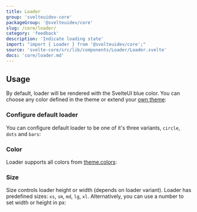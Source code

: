 ```yaml
---
title: Loader
group: 'svelteuidev-core'
packageGroup: '@svelteuidev/core'
slug: /core/loader/
category: 'feedback'
description: 'Indicate loading state'
import: "import { Loader } from '@svelteuidev/core';"
source: 'svelte-core/src/lib/components/Loader/Loader.svelte'
docs: 'core/loader.md'
---
```


<script lang="ts">
    import { Loader, SimpleGrid } from '@svelteuidev/core';
    import { Heading, Preview } from 'components';

    const loader = `
    <script>
        import { Loader } from '@svelteuidev/core';
    <\/script>

    <Loader \/>
    `;
    const variantLoaders = `
    <script>
        import { Loader } from '@svelteuidev/core';
    <\/script>

    <Loader variant="circle" \/>
    <Loader variant="dots" \/>
    <Loader variant="bars" \/>
    `;
    const colorLoaders = `
    <script>
        import { Loader } from '@svelteuidev/core';
    <\/script>

    <Loader color="red" />
    <Loader color="green" />
    <Loader color="teal" />
    <Loader color="gray" />
    <Loader color="blue" />
    <Loader color="yellow" />
    `;
    const sizeLoaders = `
    <script>
        import { Loader } from '@svelteuidev/core';
    <\/script>

    <Loader size="lg" \/>
    <Loader size={50} \/>
    `;
</script>

<Heading />

## Usage

By default, loader will be rendered with the SvelteUI blue color. You can choose any color defined in the theme or extend your [own theme](theming/create-styles):

<Preview cols={1} code={loader}>
    <Loader />
</Preview>

### Configure default loader

You can configure default loader to be one of it's three variants, `circle`, `dots` and `bars`:

<Preview cols={3} code={variantLoaders}>
    <Loader variant="circle" />
    <Loader variant="dots" />
    <Loader variant="bars" />
</Preview>

### Color

Loader supports all colors from [theme.colors](theming/default-theme):

<Preview cols={6} code={colorLoaders}>
    <Loader color="red" />
    <Loader color="green" />
    <Loader color="teal" />
    <Loader color="gray" />
    <Loader color="blue" />
    <Loader color="yellow" />
</Preview>

### Size

Size controls loader height or width (depends on loader variant). Loader has predefined sizes: `xs`, `sm`, `md`, `lg`, `xl`. Alternatively, you can use a number to set width or height in px:

<Preview cols={2} code={sizeLoaders}>
    <Loader size="lg" />
    <Loader size={50} />
</Preview>
